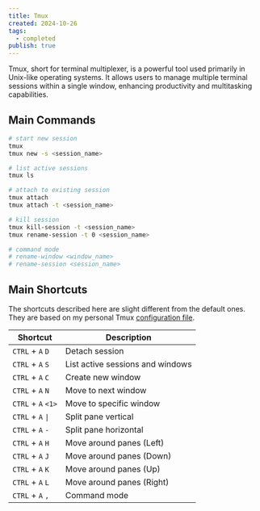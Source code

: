 ```yaml
---
title: Tmux
created: 2024-10-26
tags:
  - completed
publish: true
---
```

Tmux, short for terminal multiplexer, is a powerful tool used primarily in Unix-like operating systems. It allows users to manage multiple terminal sessions within a single window, enhancing productivity and multitasking capabilities.

## Main Commands

```bash
# start new session
tmux
tmux new -s <session_name>

# list active sessions
tmux ls

# attach to existing session
tmux attach
tmux attach -t <session_name>

# kill session
tmux kill-session -t <session_name>
tmux rename-session -t 0 <session_name>

# command mode
# rename-window <window_name>
# rename-session <session_name>
```

## Main Shortcuts

The shortcuts described here are slight different from the default ones. They are based on my personal Tmux [configuration file](https://github.com/lpverneck/.dotfiles/blob/main/dot_tmux.conf).

| Shortcut           | Description                      |
| ------------------ | -------------------------------- |
| `CTRL` + `A` `D`   | Detach session                   |
| `CTRL` + `A` `S`   | List active sessions and windows |
| `CTRL` + `A` `C`   | Create new window                |
| `CTRL` + `A` `N`   | Move to next window              |
| `CTRL` + `A` `<1>` | Move to specific window          |
| `CTRL` + `A` `\|`  | Split pane vertical              |
| `CTRL` + `A` `-`   | Split pane horizontal            |
| `CTRL` + `A` `H`   | Move around panes (Left)         |
| `CTRL` + `A` `J`   | Move around panes (Down)         |
| `CTRL` + `A` `K`   | Move around panes (Up)           |
| `CTRL` + `A` `L`   | Move around panes (Right)        |
| `CTRL` + `A` `,`   | Command mode                     |
